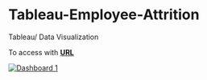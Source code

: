 # Tableau-Employee-Attrition
Tableau/ Data Visualization

To access with [**URL**](https://public.tableau.com/views/HRanalytcis_EmployeeAttrition/Dashboard1?:language=en-US&:display_count=n&:origin=viz_share_link)


<div class='tableauPlaceholder' id='viz1628040065474' style='position: relative'><noscript><a href='#'><img alt='Dashboard 1 ' src='https:&#47;&#47;public.tableau.com&#47;static&#47;images&#47;HR&#47;HRanalytics_EmployeeAttrition&#47;Dashboard1&#47;1_rss.png' style='border: none' /></a></noscript><object class='tableauViz'  style='display:none;'><param name='host_url' value='https%3A%2F%2Fpublic.tableau.com%2F' /> <param name='embed_code_version' value='3' /> <param name='site_root' value='' /><param name='name' value='HRanalytics_EmployeeAttrition&#47;Dashboard1' /><param name='tabs' value='no' /><param name='toolbar' value='yes' /><param name='static_image' value='https:&#47;&#47;public.tableau.com&#47;static&#47;images&#47;HR&#47;HRanalytics_EmployeeAttrition&#47;Dashboard1&#47;1.png' /> <param name='animate_transition' value='yes' /><param name='display_static_image' value='yes' /><param name='display_spinner' value='yes' /><param name='display_overlay' value='yes' /><param name='display_count' value='yes' /><param name='language' value='en-US' /><param name='filter' value='publish=yes' /></object></div>                <script type='text/javascript'>                    var divElement = document.getElementById('viz1628040065474');                    var vizElement = divElement.getElementsByTagName('object')[0];                    if ( divElement.offsetWidth > 800 ) { vizElement.style.width='1854px';vizElement.style.height='1396px';} else if ( divElement.offsetWidth > 500 ) { vizElement.style.width='1854px';vizElement.style.height='1396px';} else { vizElement.style.width='100%';vizElement.style.height='4577px';}                     var scriptElement = document.createElement('script');                    scriptElement.src = 'https://public.tableau.com/javascripts/api/viz_v1.js';                    vizElement.parentNode.insertBefore(scriptElement, vizElement);                </script>
